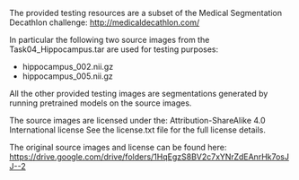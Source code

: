 The provided testing resources are a subset of the Medical Segmentation Decathlon challenge: 
http://medicaldecathlon.com/

In particular the following two source images from the Task04_Hippocampus.tar are used for testing purposes:
  * hippocampus_002.nii.gz
  * hippocampus_005.nii.gz

All the other provided testing images are segmentations generated by running pretrained models on the source images.

The source images are licensed under the: Attribution-ShareAlike 4.0 International license
See the license.txt file for the full license details.

The original source images and license can be found here: 
https://drive.google.com/drive/folders/1HqEgzS8BV2c7xYNrZdEAnrHk7osJJ--2
